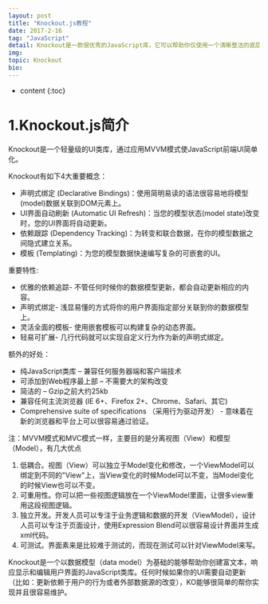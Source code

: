 ```yaml
---
layout: post
title: "Knockout.js教程"
date: 2017-2-16
tag: "JavaScript"
detail: Knockout是一款很优秀的JavaScript库，它可以帮助你仅使用一个清晰整洁的底层数据模型（data model）即可创建一个富文本且具有良好的显示和编辑功能的用户界面。任何时候你的局部UI内容需要自动更新（比如：依赖于用户行为的改变或者外部的数据源发生变化），KO都可以很简单的帮你实现，并且非常易于维护。
img: 
topic: Knockout
bio: 
---
```


* content
{:toc}



# 1.Knockout.js简介

Knockout是一个轻量级的UI类库，通过应用MVVM模式使JavaScript前端UI简单化。

Knockout有如下4大重要概念：

* 声明式绑定 (Declarative Bindings)：使用简明易读的语法很容易地将模型(model)数据关联到DOM元素上。
* UI界面自动刷新 (Automatic UI Refresh)：当您的模型状态(model state)改变时，您的UI界面将自动更新。
* 依赖跟踪 (Dependency Tracking)：为转变和联合数据，在你的模型数据之间隐式建立关系。
* 模板 (Templating)：为您的模型数据快速编写复杂的可嵌套的UI。

重要特性:

* 优雅的依赖追踪- 不管任何时候你的数据模型更新，都会自动更新相应的内容。
* 声明式绑定- 浅显易懂的方式将你的用户界面指定部分关联到你的数据模型上。
* 灵活全面的模板- 使用嵌套模板可以构建复杂的动态界面。
* 轻易可扩展- 几行代码就可以实现自定义行为作为新的声明式绑定。

额外的好处：

* 纯JavaScript类库 – 兼容任何服务器端和客户端技术
* 可添加到Web程序最上部 – 不需要大的架构改变
* 简洁的 – Gzip之前大约25kb
* 兼容任何主流浏览器 (IE 6+、Firefox 2+、Chrome、Safari、其它)
* Comprehensive suite of specifications （采用行为驱动开发） - 意味着在新的浏览器和平台上可以很容易通过验证。

注：MVVM模式和MVC模式一样，主要目的是分离视图（View）和模型（Model），有几大优点
1. 低耦合。视图（View）可以独立于Model变化和修改，一个ViewModel可以绑定到不同的"View"上，当View变化的时候Model可以不变，当Model变化的时候View也可以不变。
2. 可重用性。你可以把一些视图逻辑放在一个ViewModel里面，让很多view重用这段视图逻辑。
3. 独立开发。开发人员可以专注于业务逻辑和数据的开发（ViewModel），设计人员可以专注于页面设计，使用Expression Blend可以很容易设计界面并生成xml代码。
4. 可测试。界面素来是比较难于测试的，而现在测试可以针对ViewModel来写。

Knockout是一个以数据模型（data model）为基础的能够帮助你创建富文本，响应显示和编辑用户界面的JavaScript类库。任何时候如果你的UI需要自动更新（比如：更新依赖于用户的行为或者外部数据源的改变），KO能够很简单的帮你实现并且很容易维护。


